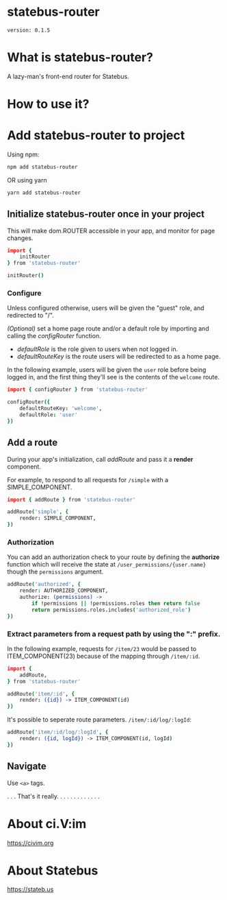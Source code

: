 # statebus-router
`version: 0.1.5`

# What is statebus-router?
A lazy-man's front-end router for Statebus. 

# How to use it?
# Add statebus-router to project
Using npm:
```bash
npm add statebus-router
```

OR using yarn

```bash
yarn add statebus-router
```

## Initialize statebus-router once in your project
This will make dom.ROUTER accessible in your app, and monitor for page changes.

```coffee
import {
    initRouter
} from 'statebus-router'

initRouter()
```


### Configure
Unless configured otherwise, users will be given the "guest" role, and redirected to "/".

*(Optional)* set a home page route and/or a default role by importing and calling the _configRouter_ function.

- _defaultRole_ is the role given to users when not logged in.
- _defaultRouteKey_ is the route users will be redirected to as a home page.

In the following example, users will be given the `user` role before being logged in, and the first thing they'll see is the contents of the `welcome` route.


```coffee
import { configRouter } from 'statebus-router'

configRouter({
    defaultRouteKey: 'welcome',
    defaultRole: 'user'
})
```

## Add a route 
During your app's initialization, call _addRoute_ and pass it a **render** component.

For example, to respond to all requests for `/simple` with a SIMPLE_COMPONENT.

```coffee
import { addRoute } from 'statebus-router'

addRoute('simple', {
    render: SIMPLE_COMPONENT,
}) 
```

### Authorization
You can add an authorization check to your route by defining the **authorize** function which will receive the state at `/user_permissions/{user.name}` though the `permissions` argument.

```coffee
addRoute('authorized', {
    render: AUTHORIZED_COMPONENT,
    authorize: (permissions) ->
        if !permissions || !permissions.roles then return false
        return permissions.roles.includes('authorized_role')
})
```

### Extract parameters from a request path by using the ":" prefix.

In the following example, requests for `/item/23` would be passed to ITEM_COMPONENT(23) because of the mapping through `/item/:id`.

```coffee
import { 
    addRoute, 
} from 'statebus-router'

addRoute('item/:id', {
    render: ({id}) -> ITEM_COMPONENT(id)
})
```

It's possible to seperate route parameters.  `/item/:id/log/:logId`:

```coffee
addRoute('item/:id/log/:logId', {
    render: ({id, logId}) -> ITEM_COMPONENT(id, logId)
})
```

## Navigate
Use `<a>` tags.

.
.
.
That's it really.
.
.
.
.
.
.
.
.
.
.
.
.

# About ci.V:im
https://civim.org

# About Statebus
https://stateb.us
